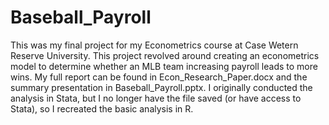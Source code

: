 # Baseball_Payroll
This was my final project for my Econometrics course at Case Wetern Reserve University. This project revolved around creating an econometrics model to determine whether an MLB team increasing payroll leads to more wins. My full report can be found in Econ_Research_Paper.docx and the summary presentation in Baseball_Payroll.pptx. I originally conducted the analysis in Stata, but I no longer have the file saved (or have access to Stata), so I recreated the basic analysis in R.
